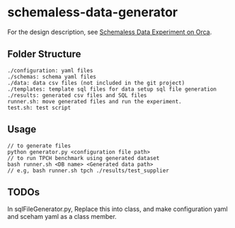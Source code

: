 # schemaless-data-generator

For the design description, see [Schemaless Data Experiment on Orca](https://docs.google.com/document/d/1R7ENQvLVNHQ-DG-sga0tfgGWJIkobQT77HQFVKUvxH8/edit#).

## Folder Structure

```
./configuration: yaml files
./schemas: schema yaml files
./data: data csv files (not included in the git project)
./templates: template sql files for data setup sql file generation
./results: generated csv files and SQL files
runner.sh: move generated files and run the experiment.
test.sh: test script
```

## Usage
```
// to generate files
python generator.py <configuration file path>
// to run TPCH benchmark using generated dataset
bash runner.sh <DB name> <Generated data path>
// e.g, bash runner.sh tpch ./results/test_supplier
```

## TODOs

In sqlFileGenerator.py, Replace this into class, and make configuration yaml and sceham yaml as a class member.